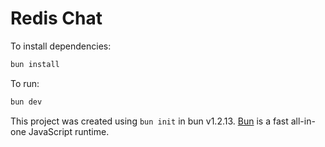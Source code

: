 # Redis Chat

To install dependencies:

```bash
bun install
```

To run:

```bash
bun dev
```

This project was created using `bun init` in bun v1.2.13. [Bun](https://bun.sh) is a fast all-in-one JavaScript runtime.
